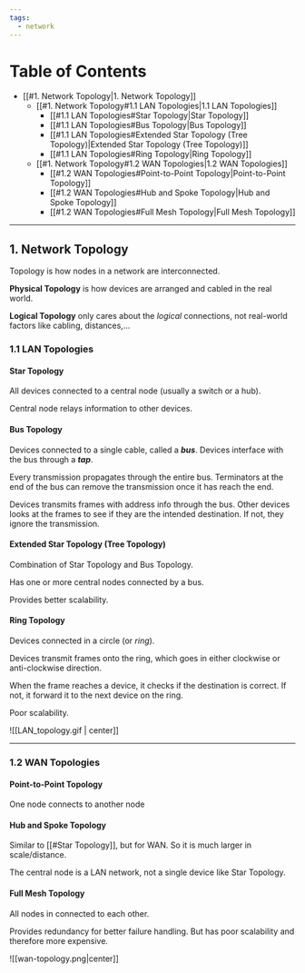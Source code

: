 ```yaml
---
tags:
  - network
---
```

# Table of Contents

- [[#1. Network Topology|1. Network Topology]]
	- [[#1. Network Topology#1.1 LAN Topologies|1.1 LAN Topologies]]
		- [[#1.1 LAN Topologies#Star Topology|Star Topology]]
		- [[#1.1 LAN Topologies#Bus Topology|Bus Topology]]
		- [[#1.1 LAN Topologies#Extended Star Topology (Tree Topology)|Extended Star Topology (Tree Topology)]]
		- [[#1.1 LAN Topologies#Ring Topology|Ring Topology]]
	- [[#1. Network Topology#1.2 WAN Topologies|1.2 WAN Topologies]]
		- [[#1.2 WAN Topologies#Point-to-Point Topology|Point-to-Point Topology]]
		- [[#1.2 WAN Topologies#Hub and Spoke Topology|Hub and Spoke Topology]]
		- [[#1.2 WAN Topologies#Full Mesh Topology|Full Mesh Topology]]


---
## 1. Network Topology

Topology is how nodes in a network are interconnected.

**Physical Topology** is how devices are arranged and cabled in the real world.

**Logical Topology** only cares about the *logical* connections, not real-world factors like cabling, distances,...

### 1.1 LAN Topologies

#### Star Topology

All devices connected to a central node (usually a switch or a hub).

Central node relays information to other devices.

#### Bus Topology

Devices connected to a single cable, called a ***bus***. Devices interface with the bus through a ***tap***.

Every transmission propagates through the entire bus. Terminators at the end of the bus can remove the transmission once it has reach the end.

Devices transmits frames with address info through the bus. Other devices looks at the frames to see if they are the intended destination. If not, they ignore the transmission. 

#### Extended Star Topology (Tree Topology)

Combination of Star Topology and Bus Topology.

Has one or more central nodes connected by a bus.

Provides better scalability.

#### Ring Topology

Devices connected in a circle (or *ring*).

Devices transmit frames onto the ring, which goes in either clockwise or anti-clockwise direction.

When the frame reaches a device, it checks if the destination is correct. If not, it forward it to the next device on the ring.

Poor scalability.

![[LAN_topology.gif | center]]

---
### 1.2 WAN Topologies

#### Point-to-Point Topology

One node connects to another node

#### Hub and Spoke Topology

Similar to [[#Star Topology]], but for WAN. So it is much larger in scale/distance.

The central node is a LAN network, not a single device like Star Topology.

#### Full Mesh Topology

All nodes in connected to each other.

Provides redundancy for better failure handling. But has poor scalability and therefore more expensive.

![[wan-topology.png|center]]